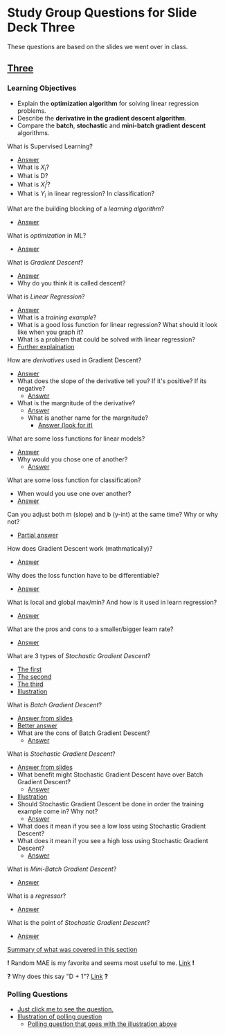 # Study Group Questions for Slide Deck Three
These questions are based on the slides we went over in class.

## [Three](https://docs.google.com/presentation/d/1txqt9HGu2hrn3wmMHy9CtPVJYe_vhiI2/edit#slide=id.gb97c1ea942_0_98)

### Learning Objectives
* Explain the **optimization algorithm** for solving linear regression problems.
* Describe the **derivative in the gradient descent algorithm**.
* Compare the **batch**, **stochastic** and **mini-batch gradient descent** algorithms.

What is Supervised Learning?
* [Answer](https://docs.google.com/presentation/d/1txqt9HGu2hrn3wmMHy9CtPVJYe_vhiI2/edit#slide=id.gb97c1ea942_0_233)
* What is $X_i$?
* What is D?
* What is $X_i^j$?
* What is $Y_i$ in linear regression? In classification?

What are the building blocking of a *learning algorithm*?
* [Answer](https://docs.google.com/presentation/d/1txqt9HGu2hrn3wmMHy9CtPVJYe_vhiI2/edit#slide=id.p19)

What is *optimization* in ML?
* [Answer](https://docs.google.com/presentation/d/1txqt9HGu2hrn3wmMHy9CtPVJYe_vhiI2/edit#slide=id.p21)

What is *Gradient Descent*?
* [Answer](https://docs.google.com/presentation/d/1txqt9HGu2hrn3wmMHy9CtPVJYe_vhiI2/edit#slide=id.p21)
* Why do you think it is called descent?

What is *Linear Regression*?
* [Answer](https://docs.google.com/presentation/d/1txqt9HGu2hrn3wmMHy9CtPVJYe_vhiI2/edit#slide=id.gba8d4a21f1_0_3)
* What is a *training example*?
* What is a good loss function for linear regression? What should it look like when you graph it?
* What is a problem that could be solved with linear regression?
* [Further explaination](https://docs.google.com/presentation/d/1txqt9HGu2hrn3wmMHy9CtPVJYe_vhiI2/edit#slide=id.gba8d4a21f1_0_46)

How are *derivatives* used in Gradient Descent?
* [Answer](https://docs.google.com/presentation/d/1txqt9HGu2hrn3wmMHy9CtPVJYe_vhiI2/edit#slide=id.p22)
* What does the slope of the derivative tell you? If it's positive? If its negative? 
    * [Answer](https://docs.google.com/presentation/d/1txqt9HGu2hrn3wmMHy9CtPVJYe_vhiI2/edit#slide=id.p26)
* What is the margnitude of the derivative?
    * [Answer](https://docs.google.com/presentation/d/1txqt9HGu2hrn3wmMHy9CtPVJYe_vhiI2/edit#slide=id.p26)
    * What is another name for the margnitude?
        * [Answer (look for it)](https://docs.google.com/presentation/d/1txqt9HGu2hrn3wmMHy9CtPVJYe_vhiI2/edit#slide=id.p36)

What are some loss functions for linear models?
* [Answer](https://docs.google.com/presentation/d/1txqt9HGu2hrn3wmMHy9CtPVJYe_vhiI2/edit#slide=id.gb97c1ea942_0_318)
* Why would you chose one of another?
    * [Answer](https://docs.google.com/presentation/d/1txqt9HGu2hrn3wmMHy9CtPVJYe_vhiI2/edit#slide=id.g1f03aad09bb_0_15)

What are some loss function for classification?
* When would you use one over another?
* [Answer](https://docs.google.com/presentation/d/1txqt9HGu2hrn3wmMHy9CtPVJYe_vhiI2/edit#slide=id.g1f03aad09bb_0_23)

Can you adjust both m (slope) and b (y-int) at the same time? Why or why not?
* [Partial answer](https://docs.google.com/presentation/d/1txqt9HGu2hrn3wmMHy9CtPVJYe_vhiI2/edit#slide=id.p35)

How does Gradient Descent work (mathmatically)?
* [Answer](https://docs.google.com/presentation/d/1txqt9HGu2hrn3wmMHy9CtPVJYe_vhiI2/edit#slide=id.p44)

Why does the loss function have to be differentiable?
* [Answer](https://docs.google.com/presentation/d/1txqt9HGu2hrn3wmMHy9CtPVJYe_vhiI2/edit#slide=id.p46)

What is local and global max/min? And how is it used in learn regression?
* [Answer](https://docs.google.com/presentation/d/1txqt9HGu2hrn3wmMHy9CtPVJYe_vhiI2/edit#slide=id.p52)

What are the pros and cons to a smaller/bigger learn rate?
* [Answer](https://docs.google.com/presentation/d/1txqt9HGu2hrn3wmMHy9CtPVJYe_vhiI2/edit#slide=id.p53)

What are 3 types of *Stochastic Gradient Descent*?
* [The first](https://docs.google.com/presentation/d/1txqt9HGu2hrn3wmMHy9CtPVJYe_vhiI2/edit#slide=id.p54)
* [The second](https://docs.google.com/presentation/d/1txqt9HGu2hrn3wmMHy9CtPVJYe_vhiI2/edit#slide=id.p61)
* [The third](https://docs.google.com/presentation/d/1txqt9HGu2hrn3wmMHy9CtPVJYe_vhiI2/edit#slide=id.p67)
* [Illustration](https://docs.google.com/presentation/d/1txqt9HGu2hrn3wmMHy9CtPVJYe_vhiI2/edit#slide=id.p68)

What is *Batch Gradient Descent*?
* [Answer from slides](https://docs.google.com/presentation/d/1txqt9HGu2hrn3wmMHy9CtPVJYe_vhiI2/edit#slide=id.p54)
* [Better answer](https://towardsdatascience.com/batch-mini-batch-stochastic-gradient-descent-7a62ecba642a#:~:text=Batch%20Gradient%20Descent,in%20one%20epoch.)
* What are the cons of Batch Gradient Descent?
    * [Answer](https://docs.google.com/presentation/d/1txqt9HGu2hrn3wmMHy9CtPVJYe_vhiI2/edit#slide=id.p56)

What is *Stochastic Gradient Descent*?
* [Answer from slides](https://docs.google.com/presentation/d/1txqt9HGu2hrn3wmMHy9CtPVJYe_vhiI2/edit#slide=id.p61)
* What benefit might Stochastic Gradient Descent have over Batch Gradient Descent?
    * [Answer](https://docs.google.com/presentation/d/1txqt9HGu2hrn3wmMHy9CtPVJYe_vhiI2/edit#slide=id.p61)
* [Illustration](https://docs.google.com/presentation/d/1txqt9HGu2hrn3wmMHy9CtPVJYe_vhiI2/edit#slide=id.g111c7606f7b_0_46)
* Should Stochastic Gradient Descent be done in order the training example come in? Why not?
    * [Answer](https://docs.google.com/presentation/d/1txqt9HGu2hrn3wmMHy9CtPVJYe_vhiI2/edit#slide=id.p63)
* What does it mean if you see a low loss using Stochastic Gradient Descent?
* What does it mean if you see a high loss using Stochastic Gradient Descent?
    * [Answer](https://docs.google.com/presentation/d/1txqt9HGu2hrn3wmMHy9CtPVJYe_vhiI2/edit#slide=id.p63)

What is *Mini-Batch Gradient Descent*?
* [Answer](https://docs.google.com/presentation/d/1txqt9HGu2hrn3wmMHy9CtPVJYe_vhiI2/edit#slide=id.p67)

What is a *regressor*?
* [Answer](https://docs.google.com/presentation/d/1txqt9HGu2hrn3wmMHy9CtPVJYe_vhiI2/edit#slide=id.g114c7f0866b_0_0)

What is the point of *Stochastic Gradient Descent*?
* [Answer](https://docs.google.com/presentation/d/1txqt9HGu2hrn3wmMHy9CtPVJYe_vhiI2/edit#slide=id.g114c7f0866b_0_0)

[Summary of what was covered in this section](https://docs.google.com/presentation/d/1txqt9HGu2hrn3wmMHy9CtPVJYe_vhiI2/edit#slide=id.g114c7f0866b_0_144)

**!** Random MAE is my favorite and seems most useful to me. [Link](https://docs.google.com/presentation/d/1txqt9HGu2hrn3wmMHy9CtPVJYe_vhiI2/edit#slide=id.g1f03aad09bb_0_9) **!**

**?** Why does this say "D + 1"? [Link](https://docs.google.com/presentation/d/1txqt9HGu2hrn3wmMHy9CtPVJYe_vhiI2/edit#slide=id.gba8d4a21f1_0_46) **?**

### Polling Questions
* [Just click me to see the question.](https://docs.google.com/presentation/d/1txqt9HGu2hrn3wmMHy9CtPVJYe_vhiI2/edit#slide=id.gb97c1ea942_0_144)
* [Illustration of polling question](https://docs.google.com/presentation/d/1txqt9HGu2hrn3wmMHy9CtPVJYe_vhiI2/edit#slide=id.g114c7f0866b_0_162)
    * [Polling question that goes with the illustration above](https://docs.google.com/presentation/d/1txqt9HGu2hrn3wmMHy9CtPVJYe_vhiI2/edit#slide=id.g114c7f0866b_0_170)